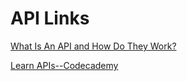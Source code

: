 # API Links

[What Is An API and How Do They Work?](http://www.programmableweb.com/api-university/what-are-apis-and-how-do-they-work)

[Learn APIs--Codecademy](https://www.codecademy.com/apis)
